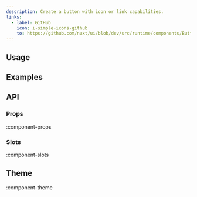 ```yaml
---
description: Create a button with icon or link capabilities.
links:
  - label: GitHub
    icon: i-simple-icons-github
    to: https://github.com/nuxt/ui/blob/dev/src/runtime/components/Button.vue
---
```


## Usage

## Examples

## API

### Props

:component-props

### Slots

:component-slots

## Theme

:component-theme
